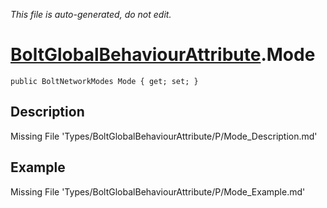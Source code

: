 *This file is auto-generated, do not edit.*

# [BoltGlobalBehaviourAttribute](Types/BoltGlobalBehaviourAttribute.md).Mode
`public BoltNetworkModes Mode { get; set; }`
## Description
Missing File 'Types/BoltGlobalBehaviourAttribute/P/Mode_Description.md'
## Example
Missing File 'Types/BoltGlobalBehaviourAttribute/P/Mode_Example.md'
